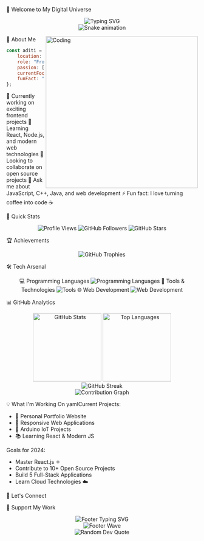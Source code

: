 👋 Welcome to My Digital Universe
<div align="center">
  <img src="https://readme-typing-svg.herokuapp.com?font=Fira+Code&size=32&duration=2800&pause=2000&color=A9FEF7&center=true&vCenter=true&width=940&lines=Hi+there!+I'm+Aditi+Bendke+%F0%9F%91%A9%E2%80%8D%F0%9F%92%BB;Frontend+Developer+%7C+Problem+Solver;Building+Digital+Experiences+%E2%9C%A8;Welcome+to+my+GitHub+Profile!" alt="Typing SVG" />
</div>
<div align="center">
  <img src="https://github.com/aditibendke/aditibendke/blob/output/github-contribution-grid-snake-dark.svg" alt="Snake animation" />
</div>

🚀 About Me
<img align="right" alt="Coding" width="400" src="https://cdn.dribbble.com/users/1162077/screenshots/3848914/programmer.gif">
```javascript
const aditi = {
    location: "India 🇮🇳",
    role: "Frontend Developer",
    passion: ["Clean Code", "UI/UX", "Problem Solving"],
    currentFocus: "Building amazing web experiences",
    funFact: "I debug with console.log and I'm not ashamed! 😄"
};
```

🔭 Currently working on exciting frontend projects
🌱 Learning React, Node.js, and modern web technologies
👯 Looking to collaborate on open source projects
💬 Ask me about JavaScript, C++, Java, and web development
⚡ Fun fact: I love turning coffee into code ☕


🎯 Quick Stats
<div align="center">
  <img src="https://komarev.com/ghpvc/?username=aditibendke&label=Profile%20views&color=brightgreen&style=for-the-badge" alt="Profile Views" />
  <img src="https://img.shields.io/github/followers/aditibendke?label=Followers&style=for-the-badge&color=blue" alt="GitHub Followers" />
  <img src="https://img.shields.io/github/stars/aditibendke?label=Stars&style=for-the-badge&color=yellow" alt="GitHub Stars" />
</div>

🏆 Achievements
<div align="center">
  <img src="https://github-profile-trophy.vercel.app/?username=aditibendke&theme=darkhub&no-frame=true&no-bg=true&margin-w=4&row=1" alt="GitHub Trophies" />
</div>

🛠️ Tech Arsenal
<div align="center">
💻 Programming Languages
<img src="https://skillicons.dev/icons?i=c,cpp,java,js,html,css&theme=dark" alt="Programming Languages" />
🔧 Tools & Technologies
<img src="https://skillicons.dev/icons?i=git,github,arduino,vscode,linux&theme=dark" alt="Tools" />
🌐 Web Development
<img src="https://skillicons.dev/icons?i=html,css,js,bootstrap,jquery&theme=dark" alt="Web Development" />
</div>

📊 GitHub Analytics
<div align="center">
  <img height="180em" src="https://github-readme-stats.vercel.app/api?username=aditibendke&show_icons=true&theme=tokyonight&include_all_commits=true&count_private=true&hide_border=true&bg_color=0D1117" alt="GitHub Stats" />
  <img height="180em" src="https://github-readme-stats.vercel.app/api/top-langs/?username=aditibendke&layout=compact&langs_count=8&theme=tokyonight&hide_border=true&bg_color=0D1117" alt="Top Languages" />
</div>
<div align="center">
  <img src="https://github-readme-streak-stats.herokuapp.com?user=aditibendke&theme=tokyonight&hide_border=true&background=0D1117" alt="GitHub Streak" />
</div>
<div align="center">
  <img src="https://github-readme-activity-graph.vercel.app/graph?username=aditibendke&theme=tokyo-night&bg_color=0D1117&hide_border=true" alt="Contribution Graph" />
</div>

💡 What I'm Working On
yamlCurrent Projects:
  - 🌟 Personal Portfolio Website
  - 📱 Responsive Web Applications
  - 🤖 Arduino IoT Projects
  - 📚 Learning React & Modern JS

Goals for 2024:
  - Master React.js ⚛️
  - Contribute to 10+ Open Source Projects
  - Build 5 Full-Stack Applications
  - Learn Cloud Technologies ☁️

🤝 Let's Connect
<div align="center">

</div>

💖 Support My Work
<div align="center">
  <img src="https://readme-typing-svg.herokuapp.com?font=Fira+Code&size=20&duration=3000&pause=1000&color=F75C7E&center=true&vCenter=true&width=600&lines=Thanks+for+visiting+my+profile!;Don't+forget+to+star+my+repositories!;Let's+build+something+amazing+together!" alt="Footer Typing SVG" />
</div>
<div align="center">
  <img src="https://capsule-render.vercel.app/api?type=waving&color=gradient&height=100&section=footer&animation=fadeIn" alt="Footer Wave" />
</div>

<div align="center">
  <img src="https://quotes-github-readme.vercel.app/api?type=horizontal&theme=tokyonight" alt="Random Dev Quote" />
</div>
